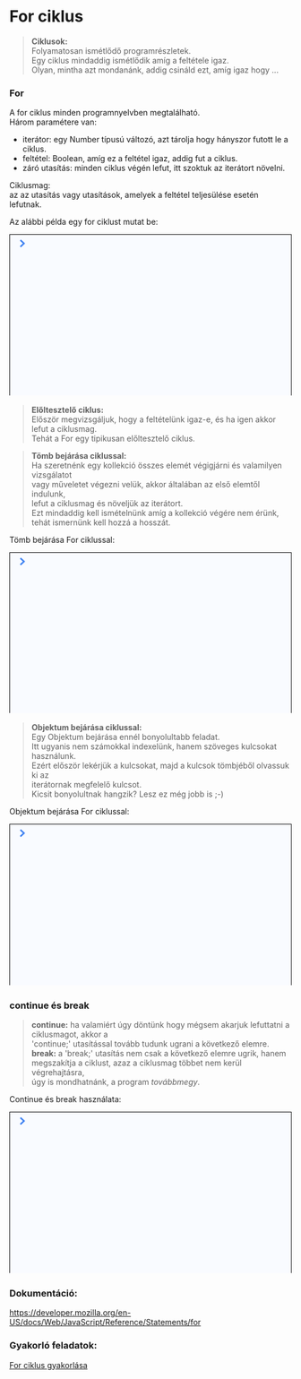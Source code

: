 # For ciklus  
> __Ciklusok:__  
Folyamatosan ismétlődő programrészletek.  
Egy ciklus mindaddig ismétlődik amíg a feltétele igaz.  
Olyan, mintha azt mondanánk, addig csináld ezt, amíg igaz hogy ...  
  
### For  
A for ciklus minden programnyelvben megtalálható.  
Három paramétere van:  
  - iterátor: egy Number típusú változó, azt tárolja 
  hogy hányszor futott le a ciklus.  
  - feltétel: Boolean, amíg ez a feltétel igaz, addig fut a ciklus.  
  - záró utasítás: minden ciklus végén lefut, itt szoktuk az iterátort növelni.  

Ciklusmag:  
  az az utasítás vagy utasítások, amelyek a feltétel teljesülése esetén lefutnak.
    
Az alábbi példa egy for ciklust mutat be:  
  
![Objektum kulcsok](/docs/basic/week2/image/variable_types_object_length.gif)  

> __Előltesztelő ciklus:__  
Először megvizsgáljuk, hogy a feltételünk igaz-e, és ha igen akkor 
lefut a ciklusmag.  
Tehát a For egy tipikusan előltesztelő ciklus.  

> __Tömb bejárása ciklussal:__  
Ha szeretnénk egy kollekció összes elemét végigjárni és valamilyen vizsgálatot  
vagy műveletet végezni velük, akkor általában az első elemtől indulunk,   
lefut a ciklusmag és növeljük az iterátort.  
Ezt mindaddig kell ismételnünk amíg a kollekció 
végére nem érünk, tehát ismernünk kell hozzá a hosszát.  
  
Tömb bejárása For ciklussal:  
  
![Objektum kulcsok](/docs/basic/week2/image/variable_types_object_length.gif)  

> __Objektum bejárása ciklussal:__  
Egy Objektum bejárása ennél bonyolultabb feladat.  
Itt ugyanis nem számokkal indexelünk, hanem szöveges kulcsokat használunk.  
Ezért először lekérjük a kulcsokat, majd a kulcsok tömbjéből olvassuk ki az  
iterátornak megfelelő kulcsot.  
Kicsit bonyolultnak hangzik? Lesz ez még jobb is ;-)  
    
Objektum bejárása For ciklussal:  
  
![Objektum kulcsok](/docs/basic/week2/image/variable_types_object_length.gif)  
  
### continue és break  
> __continue:__ ha valamiért úgy döntünk hogy mégsem akarjuk lefuttatni a ciklusmagot, akkor a  
'continue;' utasítással tovább tudunk ugrani a következő elemre.  
__break:__ a 'break;' utasítás nem csak a következő elemre ugrik, hanem  
megszakítja a ciklust, azaz a ciklusmag többet nem kerül végrehajtásra,  
úgy is mondhatnánk, a program _továbbmegy_.  
  
Continue és break használata:  
  
![Objektum kulcsok](/docs/basic/week2/image/variable_types_object_length.gif)  

  
### Dokumentáció: 
https://developer.mozilla.org/en-US/docs/Web/JavaScript/Reference/Statements/for  
  
### Gyakorló feladatok:
<a href="http://37.139.16.100:3333/practice/basic/week2/11_loops_for" 
target="_blank">For ciklus gyakorlása</a>  
